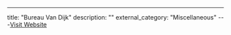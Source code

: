 ---
title: "Bureau Van Dijk"
description: ""
external_category: "Miscellaneous"
---[Visit Website](http://www.bvdinfo.com)

